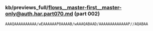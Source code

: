 ### kb/previews_full/flows__master-first__master-only@auth.har.part070.md (part 002)

```md
AAAQAAAAAAAAAA/wEAAAAAAP8AAAAB/wAAAQABAAD/AAAAAAAAAAAAAP//AQABAA
```

```
